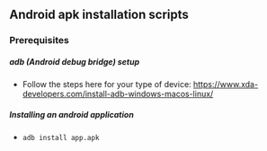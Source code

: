 ## Android apk installation scripts
### Prerequisites
##### adb (Android debug bridge) setup
- Follow the steps here for your type of device: https://www.xda-developers.com/install-adb-windows-macos-linux/

##### Installing an android application
- `adb install app.apk`


